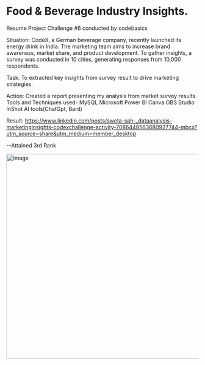 # Food & Beverage Industry Insights.

Resume Project Challenge #6 conducted by codebasics

Situation:
CodeX, a German beverage company, recently launched its energy drink in India. The marketing team aims to increase brand awareness, market share, and product development. To gather insights, a survey was conducted in 10 cities, generating responses from 10,000 respondents. 

Task:
To extracted key insights from survey result to drive marketing strategies.

Action:
Created a report presenting my analysis from market survey results.
Tools and Techniques used-
MySQL
Microsoft Power BI
Canva
OBS Studio
InShot
AI tools(ChatGpt, Bard)

Result:
https://www.linkedin.com/posts/sweta-sah-_dataanalysis-marketinginsights-codexchallenge-activity-7086448563680927744-mbcx?utm_source=share&utm_medium=member_desktop

--Attained 3rd Rank



<img width="538" alt="image" src="https://github.com/Sweta-Sah/Food-Beverage-Industry-Insights./assets/132820867/82cc38d5-509f-4347-84b6-48de0f1e54ec">



